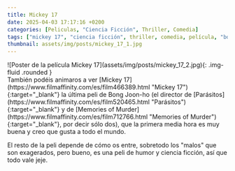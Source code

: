 ```yaml
---
title: Mickey 17
date: 2025-04-03 17:17:16 +0200
categories: [Peliculas, "Ciencia Ficción", Thriller, Comedia]
tags: ["mickey 17", "ciencia ficción", thriller, comedia, película, "bong joon-ho"]
thumbnail: assets/img/posts/mickey_17_1.jpg
---
```


<div class="row mb-4">
  <div class="col-md-5" markdown="1">
![Poster de la película Mickey 17](assets/img/posts/mickey_17_2.jpg){: .img-fluid .rounded }
  </div>
  <div class="col-md-7" markdown="1">
También podéis animaros a ver [Mickey 17](https://www.filmaffinity.com/es/film466389.html "Mickey 17"){:target="_blank"} la última peli de Bong Joon-ho (el director de [Parásitos](https://www.filmaffinity.com/es/film520465.html "Parásitos"){:target="_blank"} y de 	
[Memories of Murder](https://www.filmaffinity.com/es/film712766.html "Memories of Murder"){:target="_blank"}, por decir sólo dos), que la primera media hora es muy buena y creo que gusta a todo el mundo.

El resto de la peli depende de cómo os entre, sobretodo los "malos" que son exagerados, pero bueno, es una peli de humor y ciencia ficción, así que todo vale jeje.
  </div>
</div>
